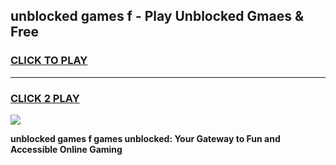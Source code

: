 
## unblocked games f - Play Unblocked Gmaes & Free
<h3>
<a href="https://premium.freeplayer.one?title=unblocked_games_f&ref=19F">CLICK TO PLAY</a></h3>
<hr>

<h3>
<a href="https://premium.freeplayer.one?title=unblocked_games_f&ref=19F">CLICK 2 PLAY</a>
  
</h3>

<a href="https://premium.freeplayer.one?title=unblocked_games_f&ref=19F/"><img src="https://clearcache.store/games.png"></a>


**unblocked games f games unblocked: Your Gateway to Fun and Accessible Online Gaming**
